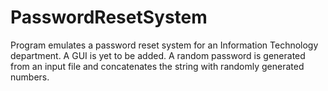 # PasswordResetSystem

Program emulates a password reset system for an Information Technology department. A GUI is yet to be added. A random password is generated from an input file and concatenates the string with randomly generated numbers.  
